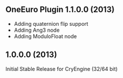 OneEuro Plugin 1.1.0.0 (2013)
---------------------------
- Adding quaternion flip support
- Adding Ang3 node
- Adding ModuloFloat node


1.0.0.0 (2013)
---------------------------
Initial Stable Release for CryEngine (32/64 bit)
